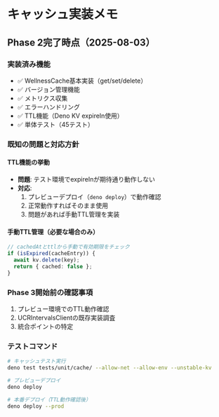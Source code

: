 # キャッシュ実装メモ

## Phase 2完了時点（2025-08-03）

### 実装済み機能
- ✅ WellnessCache基本実装（get/set/delete）
- ✅ バージョン管理機能
- ✅ メトリクス収集
- ✅ エラーハンドリング
- ✅ TTL機能（Deno KV expireIn使用）
- ✅ 単体テスト（45テスト）

### 既知の問題と対応方針

#### TTL機能の挙動
- **問題**: テスト環境でexpireInが期待通り動作しない
- **対応**: 
  1. プレビューデプロイ（`deno deploy`）で動作確認
  2. 正常動作すればそのまま使用
  3. 問題があれば手動TTL管理を実装

#### 手動TTL管理（必要な場合のみ）
```typescript
// cachedAtとttlから手動で有効期限をチェック
if (isExpired(cacheEntry)) {
  await kv.delete(key);
  return { cached: false };
}
```

### Phase 3開始前の確認事項
1. プレビュー環境でのTTL動作確認
2. UCRIntervalsClientの既存実装調査
3. 統合ポイントの特定

### テストコマンド
```bash
# キャッシュテスト実行
deno test tests/unit/cache/ --allow-net --allow-env --unstable-kv

# プレビューデプロイ
deno deploy

# 本番デプロイ（TTL動作確認後）
deno deploy --prod
```